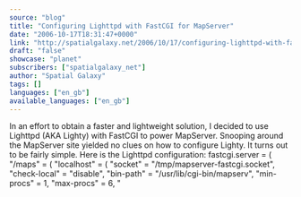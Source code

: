 ```yaml
---
source: "blog"
title: "Configuring Lighttpd with FastCGI for MapServer"
date: "2006-10-17T18:31:47+0000"
link: "http://spatialgalaxy.net/2006/10/17/configuring-lighttpd-with-fastcgi-for-mapserver/"
draft: "false"
showcase: "planet"
subscribers: ["spatialgalaxy_net"]
author: "Spatial Galaxy"
tags: []
languages: ["en_gb"]
available_languages: ["en_gb"]
---
```


In an effort to obtain a faster and lightweight solution, I decided to use Lighttpd (AKA Lighty) with FastCGI to power MapServer. Snooping around the MapServer site yielded no clues on how to configure Lighty. It turns out to be fairly simple.
Here is the Lighttpd configuration:
fastcgi.server = ( "/maps" = ( "localhost" = ( "socket" = "/tmp/mapserver-fastcgi.socket", "check-local" = "disable", "bin-path" = "/usr/lib/cgi-bin/mapserv", "min-procs" = 1, "max-procs" = 6, "
